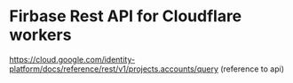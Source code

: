 # Firbase Rest API for Cloudflare workers

https://cloud.google.com/identity-platform/docs/reference/rest/v1/projects.accounts/query (reference to api)
